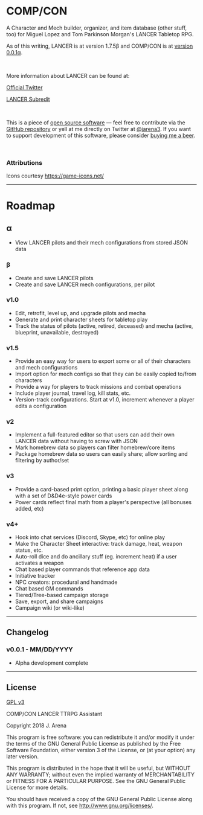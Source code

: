 # COMP/CON
 A Character and Mech builder, organizer, and item database (other stuff, too) for Miguel Lopez and Tom Parkinson Morgan's LANCER Tabletop RPG.
 
 As of this writing, LANCER is at version 1.7.5β and COMP/CON is at [version 0.0.1α](#changelog).

<br>

 More information about LANCER can be found at: 

 [Official Twitter](https://twitter.com/lancer_rpg)

 [LANCER Subredit](https://www.reddit.com/r/LancerRPG/)

 <br>

 This is a piece of [open source software](#license) — feel free to contribute via the [GitHub repository](https://github.com/jarena3/compcon) or yell at me directly on Twitter at [@jarena3](https://www.twitter.com/jarena2). If you want to support development of this software, please consider [buying me a beer](buymeacoff.ee/a7xoLjHfG).

 <br>

 ### Attributions
 Icons courtesy https://game-icons.net/

---
# Roadmap
## α
  - View LANCER pilots and their mech configurations from stored JSON data

### β
 - Create and save LANCER pilots
 - Create and save LANCER mech configurations, per pilot

### v1.0
 - Edit, retrofit, level up, and upgrade pilots and mecha
 - Generate and print character sheets for tabletop play
 - Track the status of pilots (active, retired, deceased) and mecha (active, blueprint, unavailable, destroyed)

### v1.5
 - Provide an easy way for users to export some or all of their characters and mech configurations
 - Import option for mech configs so that they can be easily copied to/from characters
 - Provide a way for players to track missions and combat operations
 - Include player journal, travel log, kill stats, etc.
 - Version-track configurations. Start at v1.0, increment whenever a player edits a configuration

### v2
 - Implement a full-featured editor so that users can add their own LANCER data without having to screw with JSON
 - Mark homebrew data so players can filter homebrew/core items
 - Package homebrew data so users can easily share; allow sorting and filtering by author/set

### v3
 - Provide a card-based print option, printing a basic player sheet along with a set of D&D4e-style power cards
 - Power cards reflect final math from a player's perspective (all bonuses added, etc)

### v4+
 - Hook into chat services (Discord, Skype, etc) for online play
 - Make the Character Sheet interactive: track damage, heat, weapon status, etc.
 - Auto-roll dice and do ancillary stuff (eg. increment heat) if a user activates a weapon
 - Chat based player commands that reference app data
 - Initiative tracker
 - NPC creators: procedural and handmade
 - Chat based GM commands
 - Tiered/Tree-based campaign storage
 - Save, export, and share campaigns
 - Campaign wiki (or wiki-like)
---
## Changelog
### v0.0.1 - MM/DD/YYYY
- Alpha development complete
---
## License
[GPL v3](LICENSE.md)

COMP/CON LANCER TTRPG Assistant

Copyright 2018  J. Arena

This program is free software: you can redistribute it and/or modify
it under the terms of the GNU General Public License as published by
the Free Software Foundation, either version 3 of the License, or
(at your option) any later version.

This program is distributed in the hope that it will be useful,
but WITHOUT ANY WARRANTY; without even the implied warranty of
MERCHANTABILITY or FITNESS FOR A PARTICULAR PURPOSE.  See the
GNU General Public License for more details.

You should have received a copy of the GNU General Public License
along with this program.  If not, see <http://www.gnu.org/licenses/>.

